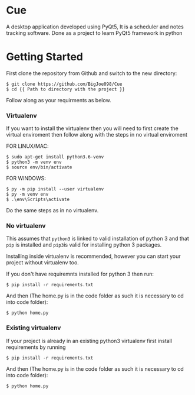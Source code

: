 # Cue
A desktop application developed using PyQt5, It is a scheduler and notes tracking software. Done as a project to learn PyQt5 framework in python

# Getting Started

First clone the repository from Github and switch to the new directory:

    $ git clone https://github.com/BigJoe098/Cue
    $ cd {{ Path to directory with the project }}
    
Follow along as your requirments as below.

### Virtualenv

If you want to install the virtualenv then you will need to first create the virtual enviroment then follow along with the steps in no
virtual enviroment

FOR LINUX/MAC:
  
    $ sudo apt-get install python3.6-venv
    $ python3 -m venv env
    $ source env/bin/activate
  
  
FOR WINDOWS:
  
    $ py -m pip install --user virtualenv
    $ py -m venv env
    $ .\env\Scripts\activate

Do the same steps as in no virtualenv.

### No virtualenv

This assumes that `python3` is linked to valid installation of python 3 and that `pip` is installed and `pip3`is valid
for installing python 3 packages.

Installing inside virtualenv is recommended, however you can start your project without virtualenv too.

If you don't have requiremnts installed for python 3 then run:

    $ pip install -r requirements.txt
    
And then (The home.py is in the code folder as such it is necessary to cd into code folder):

    $ python home.py
      

### Existing virtualenv

If your project is already in an existing python3 virtualenv first install requirements by running

    $ pip install -r requirements.txt
    
And then (The home.py is in the code folder as such it is necessary to cd into code folder):

    $ python home.py
